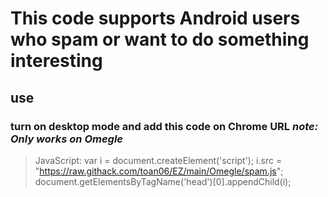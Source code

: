 # This code supports Android users who spam or want to do something interesting #

## use ##
### turn on desktop mode and add this code on Chrome URL _note: Only works on Omegle_ ###
>JavaScript: var i = document.createElement('script'); i.src = "https://raw.githack.com/toan06/EZ/main/Omegle/spam.js"; document.getElementsByTagName('head')[0].appendChild(i); 
